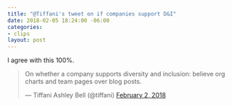 ```yaml
---
title: "@Tiffani's tweet on if companies support D&I"
date: 2018-02-05 18:24:00 -06:00
categories:
- clips
layout: post
---
```


I agree with this 100%.

<blockquote class="twitter-tweet" data-lang="en"><p lang="en" dir="ltr">On whether a company supports diversity and inclusion: believe org charts and team pages over blog posts.</p>&mdash; Tiffani Ashley Bell (@tiffani) <a href="https://twitter.com/tiffani/status/959568919647338498?ref_src=twsrc%5Etfw">February 2, 2018</a></blockquote>
<script async src="https://platform.twitter.com/widgets.js" charset="utf-8"></script>
